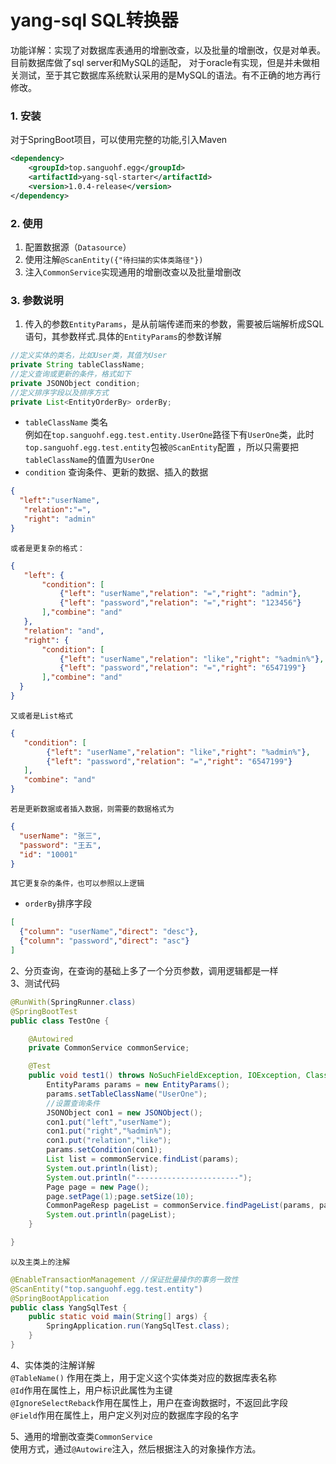 # yang-sql SQL转换器  
功能详解：实现了对数据库表通用的增删改查，以及批量的增删改，仅是对单表。目前数据库做了sql server和MySQL的适配，
对于oracle有实现，但是并未做相关测试，至于其它数据库系统默认采用的是MySQL的语法。有不正确的地方再行修改。
### 1. 安装
对于SpringBoot项目，可以使用完整的功能,引入Maven
```xml
<dependency>
    <groupId>top.sanguohf.egg</groupId>
    <artifactId>yang-sql-starter</artifactId>
    <version>1.0.4-release</version>
</dependency>
```
### 2. 使用
1. 配置数据源（`Datasource`）
2. 使用注解`@ScanEntity({"待扫描的实体类路径"})`
3. 注入`CommonService`实现通用的增删改查以及批量增删改

### 3. 参数说明
1. 传入的参数`EntityParams`，是从前端传递而来的参数，需要被后端解析成SQL语句，其参数样式.具体的`EntityParams`的参数详解
```java
//定义实体的类名，比如User类，其值为User
private String tableClassName;
//定义查询或更新的条件，格式如下
private JSONObject condition;
//定义排序字段以及排序方式
private List<EntityOrderBy> orderBy;
```
- `tableClassName` 类名  
        例如在`top.sanguohf.egg.test.entity.UserOne`路径下有`UserOne`类，此时`top.sanguohf.egg.test.entity`包被`@ScanEntity`配置
        ，所以只需要把`tableClassName`的值置为`UserOne`
- `condition` 查询条件、更新的数据、插入的数据
```json
{
  "left":"userName",
   "relation":"=",
   "right": "admin"
}
```  
    或者是更复杂的格式：  
```json
{
   "left": {
       "condition": [
           {"left": "userName","relation": "=","right": "admin"},
           {"left": "password","relation": "=","right": "123456"}
       ],"combine": "and"
   },
   "relation": "and",
   "right": {
       "condition": [
           {"left": "userName","relation": "like","right": "%admin%"},
           {"left": "password","relation": "=","right": "6547199"}
       ],"combine": "and"
  }
}
```  
    又或者是List格式  
```json
{
   "condition": [
        {"left": "userName","relation": "like","right": "%admin%"},
        {"left": "password","relation": "=","right": "6547199"}
   ],
   "combine": "and"
}
```  
    若是更新数据或者插入数据，则需要的数据格式为
```json
{
  "userName": "张三",
  "password": "王五",
  "id": "10001"
}
```
    其它更复杂的条件，也可以参照以上逻辑  
- `orderBy`排序字段  
````json
[
  {"column": "userName","direct": "desc"},
  {"column": "password","direct": "asc"}
]
````
2、分页查询，在查询的基础上多了一个分页参数，调用逻辑都是一样  
3、测试代码
```java
@RunWith(SpringRunner.class)
@SpringBootTest
public class TestOne {

    @Autowired
    private CommonService commonService;

    @Test
    public void test1() throws NoSuchFieldException, IOException, ClassNotFoundException {
        EntityParams params = new EntityParams();
        params.setTableClassName("UserOne");
        //设置查询条件
        JSONObject con1 = new JSONObject();
        con1.put("left","userName");
        con1.put("right","%admin%");
        con1.put("relation","like");
        params.setCondition(con1);
        List list = commonService.findList(params);
        System.out.println(list);
        System.out.println("-----------------------");
        Page page = new Page();
        page.setPage(1);page.setSize(10);
        CommonPageResp pageList = commonService.findPageList(params, page);
        System.out.println(pageList);
    }

}
```
    以及主类上的注解
```java
@EnableTransactionManagement //保证批量操作的事务一致性
@ScanEntity("top.sanguohf.egg.test.entity")
@SpringBootApplication
public class YangSqlTest {
    public static void main(String[] args) {
        SpringApplication.run(YangSqlTest.class);
    }
}
```
4、实体类的注解详解  
`@TableName()` 作用在类上，用于定义这个实体类对应的数据库表名称  
`@Id`作用在属性上，用户标识此属性为主键  
`@IgnoreSelectReback`作用在属性上，用户在查询数据时，不返回此字段  
`@Field`作用在属性上，用户定义列对应的数据库字段的名字  

5、通用的增删改查类`CommonService`  
使用方式，通过`@Autowire`注入，然后根据注入的对象操作方法。